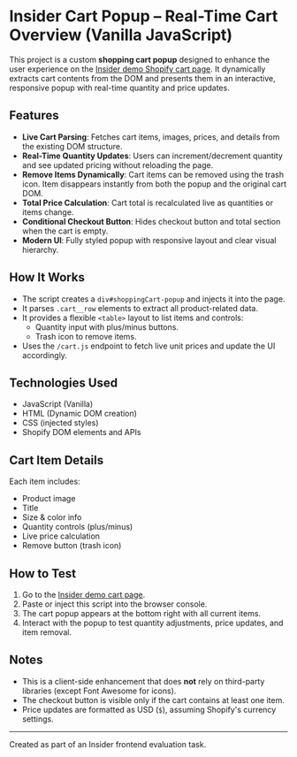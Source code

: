 # Insider Cart Popup – Real-Time Cart Overview (Vanilla JavaScript)

This project is a custom **shopping cart popup** designed to enhance the user experience on the [Insider demo Shopify cart page](https://insiderdemo.myshopify.com/cart). It dynamically extracts cart contents from the DOM and presents them in an interactive, responsive popup with real-time quantity and price updates.

## Features

- **Live Cart Parsing**: Fetches cart items, images, prices, and details from the existing DOM structure.
- **Real-Time Quantity Updates**: Users can increment/decrement quantity and see updated pricing without reloading the page.
- **Remove Items Dynamically**: Cart items can be removed using the trash icon. Item disappears instantly from both the popup and the original cart DOM.
- **Total Price Calculation**: Cart total is recalculated live as quantities or items change.
- **Conditional Checkout Button**: Hides checkout button and total section when the cart is empty.
- **Modern UI**: Fully styled popup with responsive layout and clear visual hierarchy.

## How It Works

- The script creates a `div#shoppingCart-popup` and injects it into the page.
- It parses `.cart__row` elements to extract all product-related data.
- It provides a flexible `<table>` layout to list items and controls:
  - Quantity input with plus/minus buttons.
  - Trash icon to remove items.
- Uses the `/cart.js` endpoint to fetch live unit prices and update the UI accordingly.

## Technologies Used

- JavaScript (Vanilla)
- HTML (Dynamic DOM creation)
- CSS (injected styles)
- Shopify DOM elements and APIs

## Cart Item Details

Each item includes:
- Product image
- Title
- Size & color info
- Quantity controls (plus/minus)
- Live price calculation
- Remove button (trash icon)

## How to Test

1. Go to the [Insider demo cart page](https://insiderdemo.myshopify.com/cart).
2. Paste or inject this script into the browser console.
3. The cart popup appears at the bottom right with all current items.
4. Interact with the popup to test quantity adjustments, price updates, and item removal.

## Notes

- This is a client-side enhancement that does **not** rely on third-party libraries (except Font Awesome for icons).
- The checkout button is visible only if the cart contains at least one item.
- Price updates are formatted as USD (`$`), assuming Shopify's currency settings.

---

Created as part of an Insider frontend evaluation task.
